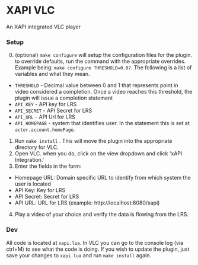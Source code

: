 # XAPI VLC

An XAPI integrated VLC player

### Setup

0) (optional) `make configure` will setup the configuration files for the plugin. to override defaults, run the command with the appropriate overrides. Example being: `make configure THRESHOLD=0.87`. The following is a list of variables and what they mean.
  - `THRESHOLD` - Decimal value between 0 and 1 that represents point in video considered a completion. Once a video reaches this threshold, the plugin will issue a completion statement
  - `API_KEY` - API key for LRS
  - `API_SECRET` - API Secret for LRS
  - `API_URL` - API Url for LRS
  - `API_HOMEPAGE` - system that identifies user. In the statement this is set at `actor.account.homePage`.

1) Run `make install` . This will move the plugin into the appropriate directory for VLC.
2) Open VLC. when you do, click on the view dropdown and click 'xAPI Integration.'
3) Enter the fields in the form:

- Homepage URL: Domain specific URL to identify from which system the user is located
- API Key: Key for LRS
- API Secret: Secret for LRS
- API URL: URL for LRS (example: http://localhost:8080/xapi)

4) Play a video of your choice and verify the data is flowing from the LRS.

### Dev

All code is located at `xapi.lua`. In VLC you can go to the console log (via ctrl+M) to see what the code is doing. If you wish to update the plugin, just save your changes to `xapi.lua` and run `make install` again.
